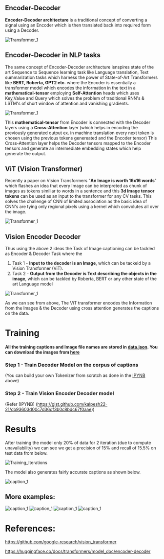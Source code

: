 ## Encoder-Decoder

**Encoder-Decoder architecture** is a traditional concept of converting a signal using an Encoder which is then translated back into required form using a Decoder.

![Transformer_1](/assets/Graph.png)

## Encoder-Decoder in NLP tasks

The same concept of Encoder-Decoder architecture isnspires state of the art Sequence to Sequence learning task like Language translation, Text summarization tasks which harness the power of State-of-Art Transformers like **BERT, Roberta, GPT2 etc.** where the Encoder is essentially a transformer model which encodes the information in the text in a **mathematical-tensor** employing **Self-Attention** heads which uses Key,Value and Query which solves the problem of traditional RNN's & LSTM's of short window of attention and vanishing gradients.

![Transformer_1](/assets/Encoder-Decoder.png)

This **mathematical-tensor** from Encoder is connected with the Decoder layers using a **Cross-Attention** layer (which helps in encoding the previously generated output ex. in machine translation every next token is chosen using the previous tokens genereated and the Encoder tensor)
This Cross-Attention layer helps the Decoder tensors mapped to the Encoder tensors and generate an intermediate embedding states which help generate the output.

## ViT (Vision Transformer)

Recently a paper on Vision Transformers "**An Image is worth 16x16 words**" which flashes an idea that every Image can be interpreted as chunk of images as tokens similiar to words in a sentence and this **3d Image tensor tokens** can be used as an input to the transformer for any CV tasks. This solves the challenge of CNN of limited association as the basic idea of CNN's are tying only regional pixels using a kernel which convolutes all over the image.

![Transformer_1](/assets/vit_figure.png)

## Vision Encoder Decoder
Thus using the above 2 ideas the Task of Image captioning can be tackled as Encoder & Decoder Task where the 
1) Task 1 - **Input to the decoder is an Image**, which can be tackeld by a Vision Transformer (ViT).
2) Task 2 - **Output from the Decoder is Text describing the objects in the image**, which can be tackled by Roberta, BERT or any other state of the art Language model

![Transformer_1](/assets/Image_captioning.png)

As we can see from above, The ViT transformer encodes the Information from the Images & the Decoder using cross attention generates the captions on the data.

# Training
#### All the training captions and Image file names are stored in [data.json](/data.json). You can download the images from [here]( https://www.kaggle.com/datasets/adityajn105/flickr8k)

### Step 1 - Train Decoder Model on the corpus of captions 
(You can build your own Tokenizer from scratch as done in the [IPYNB](https://gist.github.com/kalpesh22-21/12d58a86114f23d1492b57dc06cf91e3) above) 

### Step 2 - Train Vision Encoder Decoder model
(Refer [IPYNB] (https://gist.github.com/kalpesh22-21/cb93603d00c7d36df3b0c8bdc67f0aae))

# Results
After training the model only 20% of data for 2 iteration (due to compute unavailability) we can see we get a precision of 15% and recall of 15.5% on test data from below.

![Training_Iterations](/assets/Iter.png)


The model also generates fairly accurate captions as shown below.

![caption_1](/assets/6.png)

## More examples:

![caption_1](/assets/1.png)
![caption_1](/assets/2.png)
![caption_1](/assets/3.png)
![caption_1](/assets/4.png)


# References:
https://github.com/google-research/vision_transformer

https://huggingface.co/docs/transformers/model_doc/encoder-decoder
